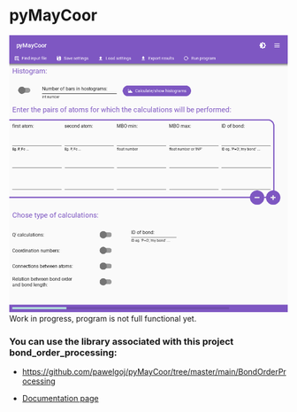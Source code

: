 # pyMayCoor

![program](program.png)
Work in progress, program is not full functional yet.

### You can use the library associated with this project bond_order_processing:

- https://github.com/pawelgoj/pyMayCoor/tree/master/main/BondOrderProcessing

- [Documentation page](https://pawelgoj.github.io/pyMayCoor/bond_order_processing)